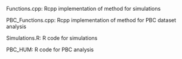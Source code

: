Functions.cpp: Rcpp implementation of method for simulations

PBC_Functions.cpp: Rcpp implementation of method for PBC dataset analysis

Simulations.R: R code for simulations

PBC_HUM: R code for PBC analysis

